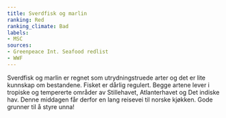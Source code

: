 ```yaml
---
title: Sverdfisk og marlin
ranking: Red
ranking_climate: Bad
labels:
- MSC
sources:
- Greenpeace Int. Seafood redlist
- WWF
---
```


Sverdfisk og marlin er regnet som utrydningstruede arter og det er lite kunnskap om bestandene. Fisket er dårlig regulert. Begge artene lever i tropiske og tempererte områder av Stillehavet, Atlanterhavet og Det indiske hav. Denne middagen får derfor en lang reisevei til norske kjøkken. Gode grunner til å styre unna!
